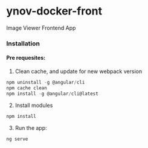 # ynov-docker-front
Image Viewer Frontend App

### Installation
#### Pre requesites:

1. Clean cache, and update for new webpack version
``` js
npm uninstall -g @angular/cli
npm cache clean
npm install -g @angular/cli@latest
```

2. Install modules
``` js
npm install
```

3. Run the app:
``` js
ng serve
```
